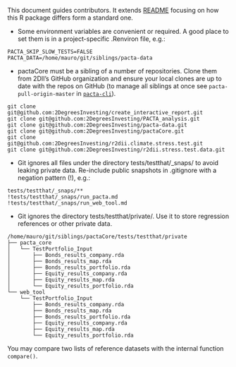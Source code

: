 
This document guides contributors. It extends
[README](https://github.com/2DegreesInvesting/pactaCore/blob/main/README.md)
focusing on how this R package differs form a standard one.

-   Some environment variables are convenient or required. A good place
    to set them is in a project-specific .Renviron file, e.g.:

<!-- -->

    PACTA_SKIP_SLOW_TESTS=FALSE
    PACTA_DATA=/home/mauro/git/siblings/pacta-data

-   pactaCore must be a sibling of a number of repositories. Clone them
    from 2DII’s GitHub organization and ensure your local clones are up
    to date with the repos on GitHub (to manage all siblings at once see
    `pacta-pull-origin-master` in
    [`pacta-cli`](https://github.com/2DegreesInvesting/pacta-cli)).

<!-- -->

    git clone git@github.com:2DegreesInvesting/create_interactive_report.git
    git clone git@github.com:2DegreesInvesting/PACTA_analysis.git
    git clone git@github.com:2DegreesInvesting/pacta-data.git
    git clone git@github.com:2DegreesInvesting/pactaCore.git
    git clone git@github.com:2DegreesInvesting/r2dii.climate.stress.test.git
    git clone git@github.com:2DegreesInvesting/r2dii.stress.test.data.git

-   Git ignores all files under the directory tests/testthat/\_snaps/ to
    avoid leaking private data. Re-include public snapshots in
    .gitignore with a negation pattern (!), e.g.:

<!-- -->

    tests/testthat/_snaps/**
    !tests/testthat/_snaps/run_pacta.md
    !tests/testthat/_snaps/run_web_tool.md

-   Git ignores the directory tests/testthat/private/. Use it to store
    regression references or other private data.

<!-- -->

    /home/mauro/git/siblings/pactaCore/tests/testthat/private
    ├── pacta_core
    │   └── TestPortfolio_Input
    │       ├── Bonds_results_company.rda
    │       ├── Bonds_results_map.rda
    │       ├── Bonds_results_portfolio.rda
    │       ├── Equity_results_company.rda
    │       ├── Equity_results_map.rda
    │       └── Equity_results_portfolio.rda
    └── web_tool
        └── TestPortfolio_Input
            ├── Bonds_results_company.rda
            ├── Bonds_results_map.rda
            ├── Bonds_results_portfolio.rda
            ├── Equity_results_company.rda
            ├── Equity_results_map.rda
            └── Equity_results_portfolio.rda

You may compare two lists of reference datasets with the internal
function `compare()`.
